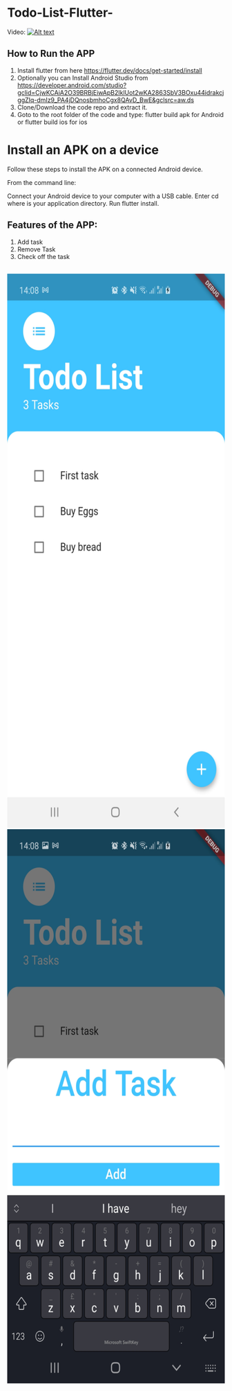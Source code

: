 # Todo-List-Flutter-

Video:
[![Alt text](https://img.youtube.com/vi/Z6mS95eBito/0.jpg)](https://www.youtube.com/watch?v=Z6mS95eBito)

## How to Run the APP
1. Install flutter from here
https://flutter.dev/docs/get-started/install
2. Optionally you can Install Android Studio from
https://developer.android.com/studio?gclid=CjwKCAiA2O39BRBjEiwApB2IklUot2wKA2863SbV3BOxu44idrakcjggZIq-dmIz9_PA4jDQnosbmhoCgx8QAvD_BwE&gclsrc=aw.ds
3. Clone/Download the code repo and extract it.
4. Goto to the root folder of the code and type:
    flutter build apk for Android
    or flutter build ios for ios
    
# Install an APK on a device
Follow these steps to install the APK on a connected Android device.

From the command line:

Connect your Android device to your computer with a USB cable.
Enter cd <app dir> where <app dir> is your application directory.
Run flutter install.



## Features of the APP:
1. Add task
2. Remove Task
3. Check off the task

<br>
<img src="./TodoList_output/ss1.jpg" widht="720" height="1280"/>
<br>
<img src="./TodoList_output/ss2.jpg" widht="720" height="1280"/>


